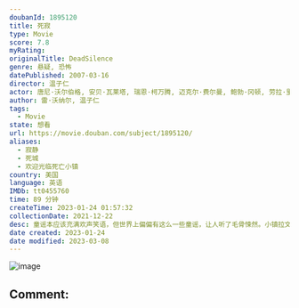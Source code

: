 ```yaml
---
doubanId: 1895120
title: 死寂
type: Movie
score: 7.8
myRating: 
originalTitle: DeadSilence
genre: 悬疑, 恐怖
datePublished: 2007-03-16
director: 温子仁
actor: 唐尼·沃尔伯格, 安贝·瓦莱塔, 瑞恩·柯万腾, 迈克尔·费尔曼, 鲍勃·冈顿, 劳拉·里根, 朱迪思·罗伯茨, 迪米特里·柴波维特斯基, 凯尔·吉克瑞斯特, 奥斯汀·马乔斯, 斯蒂夫·亚当斯, 恩·赖特尔
author: 雷·沃纳尔, 温子仁
tags:
  - Movie
state: 想看
url: https://movie.douban.com/subject/1895120/
aliases:
  - 寂静
  - 死城
  - 欢迎光临死亡小镇
country: 美国
language: 英语
IMDb: tt0455760
time: 89 分钟
createTime: 2023-01-24 01:57:32
collectionDate: 2021-12-22
desc: 童谣本应该充满欢声笑语，但世界上偏偏有这么一些童谣，让人听了毛骨悚然。小镇拉文斯•法尔就流传着这样一个恐怖的童谣：小心来自玛丽•肖的凝视；她没有孩子，只有玩偶；如果你看到她，不要尖叫；否则她会扯开你的...
date created: 2023-01-24
date modified: 2023-03-08
---
```


![image](p1235830609.jpg)

Comment:
---
